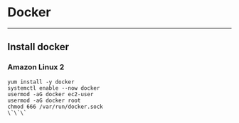 # Docker
---
## Install docker

### Amazon Linux 2

```
yum install -y docker
systemctl enable --now docker
usermod -aG docker ec2-user
usermod -aG docker root
chmod 666 /var/run/docker.sock
\`\`\`
